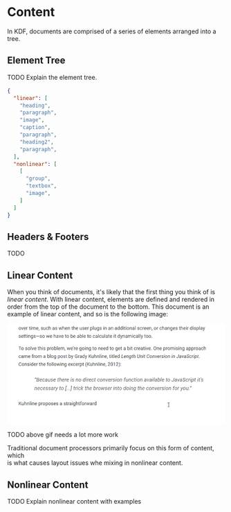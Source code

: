# Content

In KDF, documents are comprised of a series of elements arranged into a tree.


## Element Tree

TODO Explain the element tree.


```json
{
  "linear": [
    "heading",
    "paragraph",
    "image",
    "caption",
    "paragraph",
    "heading2",
    "paragraph",
  ],
  "nonlinear": [
    [
      "group",
      "textbox",
      "image",
    ]
  ]
}
```


## Headers & Footers

TODO


## Linear Content

When you think of documents, it's likely that the first thing you think of is
*linear content*. With linear content, elements are defined and rendered in
order from the top of the document to the bottom. This document is an example of
linear content, and so is the following image:

![Linear content example](./linear-content.gif)

TODO above gif needs a lot more work

Traditional document processors primarily focus on this form of content, which\
is what causes layout issues whe mixing in nonlinear content.


## Nonlinear Content

TODO Explain nonlinear content with examples